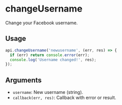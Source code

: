 # changeUsername

Change your Facebook username.

## Usage
```js
api.changeUsername('newusername', (err, res) => {
  if (err) return console.error(err);
  console.log('Username changed!', res);
});
```

## Arguments
- `username`: New username (string).
- `callback(err, res)`: Callback with error or result.

